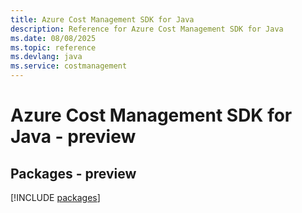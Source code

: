 ```yaml
---
title: Azure Cost Management SDK for Java
description: Reference for Azure Cost Management SDK for Java
ms.date: 08/08/2025
ms.topic: reference
ms.devlang: java
ms.service: costmanagement
---
```

# Azure Cost Management SDK for Java - preview
## Packages - preview
[!INCLUDE [packages](cost-management-index.md)]